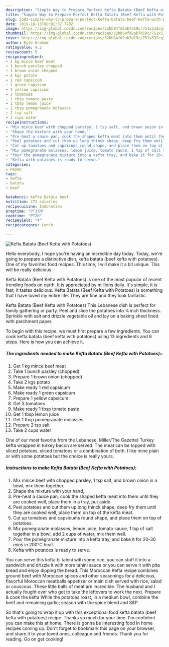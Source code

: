 ```yaml
---
description: "Simple Way to Prepare Perfect Kefta Batata (Beef Kefta with Potatoes)"
title: "Simple Way to Prepare Perfect Kefta Batata (Beef Kefta with Potatoes)"
slug: 5503-simple-way-to-prepare-perfect-kefta-batata-beef-kefta-with-potatoes
date: 2019-10-13T00:01:37.770Z
image: https://img-global.cpcdn.com/recipes/32bb84fd2ab7d19c/751x532cq70/kefta-batata-beef-kefta-with-potatoes-recipe-main-photo.jpg
thumbnail: https://img-global.cpcdn.com/recipes/32bb84fd2ab7d19c/751x532cq70/kefta-batata-beef-kefta-with-potatoes-recipe-main-photo.jpg
cover: https://img-global.cpcdn.com/recipes/32bb84fd2ab7d19c/751x532cq70/kefta-batata-beef-kefta-with-potatoes-recipe-main-photo.jpg
author: Kyle Graham
ratingvalue: 4.2
reviewcount: 5
recipeingredient:
- 1 kg mince beef meat
- 1 bunch parsley chopped
- 1 brown onion chopped
- 2 kgs potato
- 1 red capsicum
- 1 green capsicum
- 1 yellow capsicum
- 3 tomatoes
- 1 tbsp tomato paste
- 1 tbsp lemon juice
- 1 tbsp pomegranate molasses
- 2 tsp salt
- 2 cups water
recipeinstructions:
- "Mix mince beef with chopped parsley, 1 tsp salt, and brown onion in a bowl, mix them together."
- "Shape the mixture with your hand,"
- "Pre-heat a sauce pan, cook the shaped kefta meat into them until they are cooked well, place them in a tray, put aside."
- "Peel potatoes and cut them up long thinck shape, deep fry them until they are cooked well, place them on top of the kefta meat."
- "Cut up tomatoes and capsicums round shape, and place them on top of potatoes."
- "Mix pomegranate molasses, lemon juice, tomato sauce, 1 tsp of salt together in a bowl, add 2 cups of water, mix them well."
- "Pour the pomegranate mixture into a kefta tray, and bake it for 20-30 mins in 200°C heat."
- "Kefta with potatoes is ready to serve."
categories:
- Resep
tags:
- kefta
- batata
- beef

katakunci: kefta batata beef
nutrition: 272 calories
recipecuisine: Indonesian
preptime: "PT37M"
cooktime: "PT2H"
recipeyield: "4"
recipecategory: Lunch

---
```



![Kefta Batata (Beef Kefta with Potatoes)](https://img-global.cpcdn.com/recipes/32bb84fd2ab7d19c/751x532cq70/kefta-batata-beef-kefta-with-potatoes-recipe-main-photo.jpg)

Hello everybody, I hope you're having an incredible day today. Today, we're going to prepare a distinctive dish, kefta batata (beef kefta with potatoes). One of my favorites food recipes. This time, I will make it a bit unique. This will be really delicious.

Kefta Batata (Beef Kefta with Potatoes) is one of the most popular of recent trending foods on earth. It is appreciated by millions daily. It's simple, it is fast, it tastes delicious. Kefta Batata (Beef Kefta with Potatoes) is something that I have loved my entire life. They are fine and they look fantastic.

Kefta Batata (Beef Kefta with Potatoes) This Lebanese dish is perfect for family gathering or party. Peel and slice the potatoes into ¼ inch thickness. Sprinkle with salt and drizzle vegetable oil and lay on a baking sheet lined with parchment paper.


To begin with this recipe, we must first prepare a few ingredients. You can cook kefta batata (beef kefta with potatoes) using 13 ingredients and 8 steps. Here is how you can achieve it.

##### The ingredients needed to make Kefta Batata (Beef Kefta with Potatoes)::

1. Get 1 kg mince beef meat
1. Take 1 bunch parsley (chopped)
1. Prepare 1 brown onion (chopped)
1. Take 2 kgs potato
1. Make ready 1 red capsicum
1. Make ready 1 green capsicum
1. Prepare 1 yellow capsicum
1. Get 3 tomatoes
1. Make ready 1 tbsp tomato paste
1. Get 1 tbsp lemon juice
1. Get 1 tbsp pomegranate molasses
1. Prepare 2 tsp salt
1. Take 2 cups water


One of our most favorite from the Lebanese. Miller/The Gazette) Turkey kefta wrapped in turkey bacon are served. The meat can be topped with sliced potatoes, sliced tomatoes or a combination of both. I like mine plain or with some potatoes but the choice is really yours. 

##### Instructions to make Kefta Batata (Beef Kefta with Potatoes):

1. Mix mince beef with chopped parsley, 1 tsp salt, and brown onion in a bowl, mix them together.
1. Shape the mixture with your hand,
1. Pre-heat a sauce pan, cook the shaped kefta meat into them until they are cooked well, place them in a tray, put aside.
1. Peel potatoes and cut them up long thinck shape, deep fry them until they are cooked well, place them on top of the kefta meat.
1. Cut up tomatoes and capsicums round shape, and place them on top of potatoes.
1. Mix pomegranate molasses, lemon juice, tomato sauce, 1 tsp of salt together in a bowl, add 2 cups of water, mix them well.
1. Pour the pomegranate mixture into a kefta tray, and bake it for 20-30 mins in 200°C heat.
1. Kefta with potatoes is ready to serve.


You can serve this kofta bi tahini with some rice, you can stuff it into a sandwich and drizzle it with more tahini sauce or you can serve it with pita bread and enjoy dipping the bread. This Moroccan Kefta recipe combines ground beef with Moroccan spices and other seasonings for a delicious, flavorful Moroccan meatballs appetizer or main dish served with rice, salad or couscous. These little balls of meat are incredible. The husband and I actually fought over who got to take the leftovers to work the next. Prepare &amp; cook the kefta While the potatoes roast, in a medium bowl, combine the beef and remaining garlic; season with the spice blend and S&amp;P. 

So that's going to wrap it up with this exceptional food kefta batata (beef kefta with potatoes) recipe. Thanks so much for your time. I'm confident you can make this at home. There is gonna be interesting food in home recipes coming up. Don't forget to bookmark this page on your browser, and share it to your loved ones, colleague and friends. Thank you for reading. Go on get cooking!
